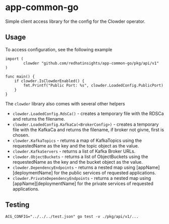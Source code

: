app-common-go
=============

Simple client access library for the config for the Clowder operator.

Usage
-----

To access configuration, see the following example

```
import (
        clowder "github.com/redhatinsights/app-common-go/pkg/api/v1"
)

func main() {
    if clowder.IsClowderEnabled() {
        fmt.Printf("Public Port: %s", clowder.LoadedConfig.PublicPort)
    }
}
```

The ``clowder`` library also comes with several other helpers

* ``clowder.LoadedConfig.RdsCa()`` - creates a temporary file with the RDSCa and 
  returns the filename.
* ``clowder.LoadedConfig.KafkaCa(<BrokerConfig>)`` - creates a temporary file with the KafkaCa and 
  returns the filename, if broker not givne, first is chosen.
* ``clowder.KafkaTopics`` - returns a map of KafkaTopics using the requestedName
  as the key and the topic object as the value.
* ``clowder.KafkaServers`` - returns a list of Kafka Broker URLs.
* ``clowder.ObjectBuckets`` - returns a list of ObjectBuckets using the requestedName
  as the key and the bucket object as the value.
* ``clowder.DependencyEndpoints`` - returns a nested map using \[appName\]\[deploymentName\] 
  for the public services of requested applications. 
* ``clowder.PrivateDependencyEndpoints`` - returns a nested map using \[appName\]\[deploymentName\] 
  for the private services of requested applications.

Testing
-------

`ACG_CONFIG="../../../test.json" go test -v ./pkg/api/v1/...`
